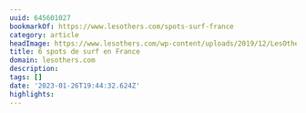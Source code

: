 ```yaml
---
uuid: 645601027
bookmarkOf: https://www.lesothers.com/spots-surf-france
category: article
headImage: https://www.lesothers.com/wp-content/uploads/2019/12/LesOthers_Surf_Trip_Aventure_France_13.jpg
title: 6 spots de surf en France
domain: lesothers.com
description:
tags: []
date: '2023-01-26T19:44:32.624Z'
highlights:
---
```



